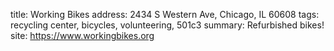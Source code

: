 title: Working Bikes
address: 2434 S Western Ave, Chicago, IL 60608
tags: recycling center, bicycles, volunteering, 501c3
summary: Refurbished bikes!
site: https://www.workingbikes.org
